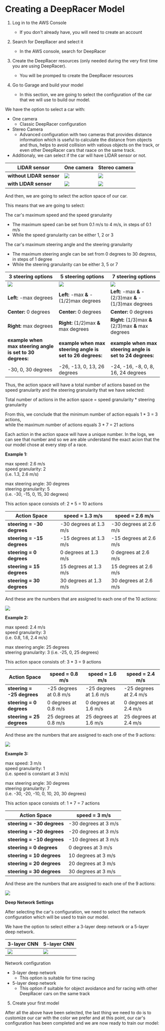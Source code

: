 # Creating a DeepRacer Model

1. Log in to the AWS Console
	* If you don't already have, you will need to create an account

2. Search for DeepRacer and select it
	* In the AWS console, search for DeepRacer

3. Create the DeepRacer resources (only needed during the very first time you are using DeepRacer).
	* You will be promped to create the DeepRacer resources

4. Go to Garage and build your model  
	* In this section, we are going to select the configuration of the car that we will use to build our model.  

We have the option to select a car with:

* One camera
	* Classic DeepRacer configuration
* Stereo Camera
	* Advanced configuration with two cameras that provides distance information which is useful to calculate the distance from objects and thus, helps to avoid collision with vatious objects on the track, or even other DeepRacer cars that raace on the same track.
* Additionaly, we can select if the car will have LIDAR sensor or not.

LIDAR sensor | One camera | Stereo camera
-------------|------------|---------------
**without LIDAR sensor** | ![](imgs/car-01.PNG) | ![](imgs/car-02.PNG)
**with LIDAR sensor** | ![](imgs/car-03.PNG) | ![](imgs/car-04.PNG)

And then, we are going to select the action space of our car.

This means that we are going to select:

The car's maximum speed and the speed granularity
* The maximum speed can be set from 0.1 m/s to 4 m/s, in steps of 0.1 m/s
* While the speed granularity can be either 1, 2 or 3

The car's maximum steering angle and the steering granularity
* The maximum steering angle can be set from 0 degrees to 30 degress, in steps of 1 degree
* While the steering granularity can be either 3, 5 or 7

3 steering options | 5 steering options | 7 steering options
-------------------|--------------------|-------------------
![](imgs/steering-01.PNG) | ![](imgs/steering-02.PNG) | ![](imgs/steering-03.PNG)
**Left:** -max degrees | **Left:** -max **&** -(1/2)max degrees | **Left:** -max **&** -(2/3)max **&** -(1/3)max degrees
**Center:** 0 degrees | **Center:** 0 degrees | **Center:** 0 degrees
**Right:** max degrees | **Right:** (1/2)max **&** max degrees | **Right:** (1/3)max **&** (2/3)max **&** max degrees
**example when max steering angle is set to 30 degrees:** | **example when max steering angle is set to 26 degrees:** | **example when max steering angle is set to 24 degrees:**
-30, 0, 30 degrees | -26, -13, 0, 13, 26 degrees | -24, -16, -8, 0, 8, 16, 24 degrees

Thus, the action space will have a total number of actions based on the speed granularity and the steering granularity that we have selected:

Total number of actions in the action space = speed granularity * steering granularity

From this, we conclude that the minimum number of action equals 1 * 3 = 3 actions,  
while the maximum number of actions equals 3 * 7 = 21 actions

Each action in the action space will have a unique number. In the logs, we can see that number and so we are able understand the exact acion that the our model chose at every step of a race.

**Example 1:**  

max speed: 2.6 m/s  
speed granularity: 2  
(i.e. 1.3, 2.6 m/s)  

max steering angle: 30 degrees  
steering granularity: 5  
(i.e. -30, -15, 0, 15, 30 degrees)  

This action space consists of: 2 * 5 = 10 actions  

Action Space | speed = 1.3 m/s | speed = 2.6 m/s
-------------|-----------------|----------------
**steering = -30 degrees** | -30 degrees at 1.3 m/s | -30 degrees at 2.6 m/s
**steering = -15 degrees** | -15 degrees at 1.3 m/s | -15 degrees at 2.6 m/s
**steering =   0 degrees** |   0 degrees at 1.3 m/s |   0 degrees at 2.6 m/s
**steering =  15 degrees** |  15 degrees at 1.3 m/s |  15 degrees at 2.6 m/s
**steering =  30 degrees** |  30 degrees at 1.3 m/s |  30 degrees at 2.6 m/s

And these are the numbers that are assigned to each one of the 10 actions:  

![](imgs/action-01.PNG)

**Example 2:**  

max speed: 2.4 m/s  
speed granularity: 3  
(i.e. 0.8, 1.6, 2.4 m/s)  

max steering angle: 25 degrees  
steering granularity: 3
(i.e. -25, 0, 25 degrees)

This action space consists of: 3 * 3 = 9 actions

Action Space | speed = 0.8 m/s | speed = 1.6 m/s | speed = 2.4 m/s
-------------|-----------------|-----------------|-----------------
**steering = -25 degrees** | -25 degrees at 0.8 m/s | -25 degrees at 1.6 m/s | -25 degrees at 2.4 m/s
**steering =   0 degrees** |   0 degrees at 0.8 m/s |   0 degrees at 1.6 m/s |   0 degrees at 2.4 m/s
**steering =  25 degrees** |  25 degrees at 0.8 m/s |  25 degrees at 1.6 m/s |  25 degrees at 2.4 m/s

And these are the numbers that are assigned to each one of the 9 actions:

![](imgs/action-02.PNG)

**Example 3:**   

max speed: 3 m/s  
speed granularity: 1  
(i.e. speed is constant at 3 m/s)

max steering angle: 30 degrees  
steering granularity: 7  
(i.e. -30, -20, -10, 0, 10, 20, 30 degrees)  

This action space consists of: 1 * 7 = 7 actions

Action Space | speed = 3 m/s
-------------|---------------
**steering = -30 degrees** | -30 degrees at 3 m/s
**steering = -20 degrees** | -20 degrees at 3 m/s
**steering = -10 degrees** | -10 degrees at 3 m/s
**steering =   0 degrees** |   0 degrees at 3 m/s
**steering =  10 degrees** |  10 degrees at 3 m/s
**steering =  20 degrees** |  20 degrees at 3 m/s
**steering =  30 degrees** |  30 degrees at 3 m/s

And these are the numbers that are assigned to each one of the 9 actions:

![](imgs/action-03.PNG)

**Deep Network Settings**

After selecting the car's configuration, we need to select the network configuration which will be used to train our model.

We have the option to select either a 3-layer deep network or a 5-layer deep network.

3-layer CNN | 5-layer CNN
------------|---------------
![](imgs/cnn-01.PNG) | ![](imgs/cnn-02.PNG)

Network configuration
* 3-layer deep network
	* This option is suitable for time racing
* 5-layer deep network
	* This option if suitable for object avoidance and for racing with other DeepRacer cars on the same track

5. Create your first model

After all the above have been selected, the last thing we need to do is to customize our car with the color we prefer and at this point, our car's configuration has been completed and we are now ready to train our model:

